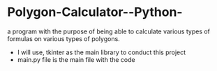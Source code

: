 # Polygon-Calculator--Python-
a program with the purpose of being able to calculate various types of formulas on various types of polygons.

- I will use, tkinter as the main library to conduct this project
- main.py file is the main file with the code

